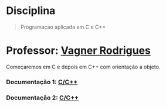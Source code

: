 # Disciplina 
> Programaçao aplicada em C e C++
# Professor: [Vagner Rodrigues](https://github.com/professorvagner)

Começaremos em C
e depois em C++ com orientação a objeto.
### Documentação 1: [C/C++](https://www.w3schools.com/c/)
### Documentação 2: [C/C++](https://cplusplus.com/reference/)

